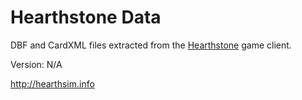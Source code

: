 Hearthstone Data
================

DBF and CardXML files extracted from the
[Hearthstone](http://playhearthstone.com) game client.

Version: N/A

http://hearthsim.info
